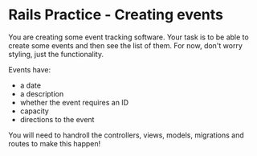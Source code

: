 # Rails Practice - Creating events

You are creating some event tracking software. Your task is to be able to create some events and then see the list of them.
For now, don't worry styling, just the functionality.

Events have:
* a date
* a description
* whether the event requires an ID
* capacity
* directions to the event

You will need to handroll the controllers, views, models, migrations and routes to make this happen!
